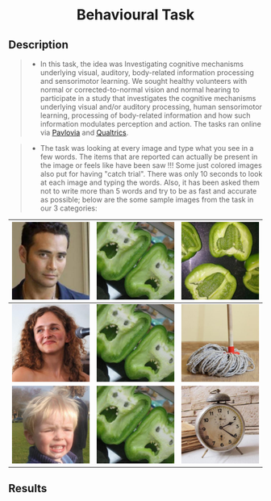 <h1 align="center">Behavioural Task</h1>
<h2 align="left">Description</h2>

> - In this task, the idea was Investigating cognitive mechanisms underlying visual, auditory, body-related information processing and sensorimotor learning. We sought healthy volunteers with normal or corrected-to-normal vision and normal hearing to participate in a study that investigates the cognitive mechanisms underlying visual and/or auditory processing, human sensorimotor learning, processing of body-related information and how such information modulates perception and action. The tasks ran online via [<ins>Pavlovia</ins>](https://pavlovia.org/) and [<ins>Qualtrics</ins>](https://www.qualtrics.com). 

> - The task was looking at every image and type what you see in a few words. The items that are reported can actually be present in the image or feels like have been saw !!! Some just colored images also put for having "catch trial". There was only 10 seconds to look at each image and typing the words. Also, it has been asked them not to write more than 5 words and try to be as fast and accurate as possible; below are the some sample images from the task in our 3 categories:

| ![Face04](Behavioural%20Task/Sample%20Images/ImageFaces004.jpg)           | ![Parei066](Behavioural%20Task/Sample%20Images/ImageOrig066.jpg)          | ![Mtchd066](Behavioural%20Task/Sample%20Images/ImageMtchd066.jpg)  	      |
|:---------------:|:-----------------------------------:|:-----------------------------------:|
| ![Face038](Behavioural%20Task/Sample%20Images/ImageFaces038.jpg) 	  | ![Parei067](Behavioural%20Task/Sample%20Images/ImageOrig066.jpg)   	| ![Mtchd067](Behavioural%20Task/Sample%20Images/ImageMtchd067.jpg)  	  |
| ![Face072](Behavioural%20Task/Sample%20Images/ImageFaces072.jpg)    | ![Parei072](Behavioural%20Task/Sample%20Images/ImageOrig066.jpg)    | ![Mtchd072](Behavioural%20Task/Sample%20Images/ImageMtchd072.jpg)    |

<h2 align="left">Results</h2>

